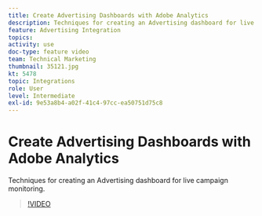 ```yaml
---
title: Create Advertising Dashboards with Adobe Analytics
description: Techniques for creating an Advertising dashboard for live campaign monitoring.
feature: Advertising Integration
topics: 
activity: use
doc-type: feature video
team: Technical Marketing
thumbnail: 35121.jpg
kt: 5478
topic: Integrations
role: User
level: Intermediate
exl-id: 9e53a8b4-a02f-41c4-97cc-ea50751d75c8
---
```

# Create Advertising Dashboards with Adobe Analytics

Techniques for creating an Advertising dashboard for live campaign monitoring. 

>[!VIDEO](https://video.tv.adobe.com/v/35121/?quality=12&learn=on)
